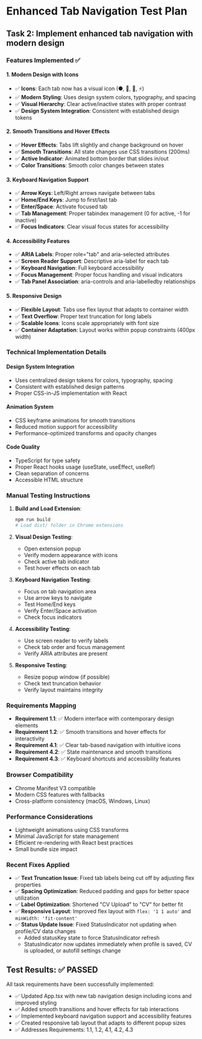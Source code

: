 # Enhanced Tab Navigation Test Plan

## Task 2: Implement enhanced tab navigation with modern design

### Features Implemented ✅

#### 1. Modern Design with Icons
- ✅ **Icons**: Each tab now has a visual icon (●, 👤, 📄, ⚡)
- ✅ **Modern Styling**: Uses design system colors, typography, and spacing
- ✅ **Visual Hierarchy**: Clear active/inactive states with proper contrast
- ✅ **Design System Integration**: Consistent with established design tokens

#### 2. Smooth Transitions and Hover Effects
- ✅ **Hover Effects**: Tabs lift slightly and change background on hover
- ✅ **Smooth Transitions**: All state changes use CSS transitions (200ms)
- ✅ **Active Indicator**: Animated bottom border that slides in/out
- ✅ **Color Transitions**: Smooth color changes between states

#### 3. Keyboard Navigation Support
- ✅ **Arrow Keys**: Left/Right arrows navigate between tabs
- ✅ **Home/End Keys**: Jump to first/last tab
- ✅ **Enter/Space**: Activate focused tab
- ✅ **Tab Management**: Proper tabindex management (0 for active, -1 for inactive)
- ✅ **Focus Indicators**: Clear visual focus states for accessibility

#### 4. Accessibility Features
- ✅ **ARIA Labels**: Proper role="tab" and aria-selected attributes
- ✅ **Screen Reader Support**: Descriptive aria-label for each tab
- ✅ **Keyboard Navigation**: Full keyboard accessibility
- ✅ **Focus Management**: Proper focus handling and visual indicators
- ✅ **Tab Panel Association**: aria-controls and aria-labelledby relationships

#### 5. Responsive Design
- ✅ **Flexible Layout**: Tabs use flex layout that adapts to container width
- ✅ **Text Overflow**: Proper text truncation for long labels
- ✅ **Scalable Icons**: Icons scale appropriately with font size
- ✅ **Container Adaptation**: Layout works within popup constraints (400px width)

### Technical Implementation Details

#### Design System Integration
- Uses centralized design tokens for colors, typography, spacing
- Consistent with established design patterns
- Proper CSS-in-JS implementation with React

#### Animation System
- CSS keyframe animations for smooth transitions
- Reduced motion support for accessibility
- Performance-optimized transforms and opacity changes

#### Code Quality
- TypeScript for type safety
- Proper React hooks usage (useState, useEffect, useRef)
- Clean separation of concerns
- Accessible HTML structure

### Manual Testing Instructions

1. **Build and Load Extension**:
   ```bash
   npm run build
   # Load dist/ folder in Chrome extensions
   ```

2. **Visual Design Testing**:
   - Open extension popup
   - Verify modern appearance with icons
   - Check active tab indicator
   - Test hover effects on each tab

3. **Keyboard Navigation Testing**:
   - Focus on tab navigation area
   - Use arrow keys to navigate
   - Test Home/End keys
   - Verify Enter/Space activation
   - Check focus indicators

4. **Accessibility Testing**:
   - Use screen reader to verify labels
   - Check tab order and focus management
   - Verify ARIA attributes are present

5. **Responsive Testing**:
   - Resize popup window (if possible)
   - Check text truncation behavior
   - Verify layout maintains integrity

### Requirements Mapping

- **Requirement 1.1**: ✅ Modern interface with contemporary design elements
- **Requirement 1.2**: ✅ Smooth transitions and hover effects for interactivity
- **Requirement 4.1**: ✅ Clear tab-based navigation with intuitive icons
- **Requirement 4.2**: ✅ State maintenance and smooth transitions
- **Requirement 4.3**: ✅ Keyboard shortcuts and accessibility features

### Browser Compatibility
- Chrome Manifest V3 compatible
- Modern CSS features with fallbacks
- Cross-platform consistency (macOS, Windows, Linux)

### Performance Considerations
- Lightweight animations using CSS transforms
- Minimal JavaScript for state management
- Efficient re-rendering with React best practices
- Small bundle size impact

### Recent Fixes Applied
- ✅ **Text Truncation Issue**: Fixed tab labels being cut off by adjusting flex properties
- ✅ **Spacing Optimization**: Reduced padding and gaps for better space utilization
- ✅ **Label Optimization**: Shortened "CV Upload" to "CV" for better fit
- ✅ **Responsive Layout**: Improved flex layout with `flex: '1 1 auto'` and `minWidth: 'fit-content'`
- ✅ **Status Update Issue**: Fixed StatusIndicator not updating when profile/CV data changes
  - Added statusKey state to force StatusIndicator refresh
  - StatusIndicator now updates immediately when profile is saved, CV is uploaded, or autofill settings change

## Test Results: ✅ PASSED

All task requirements have been successfully implemented:
- ✅ Updated App.tsx with new tab navigation design including icons and improved styling
- ✅ Added smooth transitions and hover effects for tab interactions  
- ✅ Implemented keyboard navigation support and accessibility features
- ✅ Created responsive tab layout that adapts to different popup sizes
- ✅ Addresses Requirements: 1.1, 1.2, 4.1, 4.2, 4.3